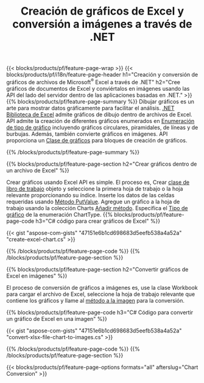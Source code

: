 ﻿---
title: Creación de gráficos de Excel y conversión a imágenes a través de .NET
url: /es/net/chart/
description: C# código fuente para dibujar y convertir gráficos o diagramas en Microsoft Excel utilizando la biblioteca .NET. 
---
{{< blocks/products/pf/feature-page-wrap >}}
{{< blocks/products/pf/i18n/feature-page-header h1="Creación y conversión de gráficos de archivos de Microsoft<sup>&reg;</sup> Excel a través de .NET" h2="Cree gráficos de documentos de Excel y conviértalos en imágenes usando las API del lado del servidor dentro de las aplicaciones basadas en .NET." >}}
{{% blocks/products/pf/feature-page-summary %}}
Dibujar gráficos es un arte para mostrar datos gráficamente para facilitar el análisis. [.NET Biblioteca de Excel](/cells/net/) admite gráficos de dibujo dentro de archivos de Excel. API admite la creación de diferentes gráficos enumerados en [Enumeración de tipo de gráfico](https://reference.aspose.com/cells/net/aspose.cells.charts/charttype) incluyendo gráficos circulares, piramidales, de líneas y de burbujas. Además, también convierte gráficos en imágenes. API proporciona un [Clase de gráficos](https://reference.aspose.com/cells/net/aspose.cells.charts) para bloques de creación de gráficos.

{{% /blocks/products/pf/feature-page-summary %}}

{{% blocks/products/pf/feature-page-section h2="Crear gráficos dentro de un archivo de Excel" %}}

Crear gráficos usando Excel API es simple. El proceso es, Crear [clase de libro de trabajo](https://reference.aspose.com/cells/net/aspose.cells/workbook) objeto y seleccione la primera hoja de trabajo o la hoja relevante proporcionando su índice. Inserte los datos de las celdas requeridas usando [Método PutValue](https://reference.aspose.com/cells/net/aspose.cells/cell/methods/putvalue/index). Agregue un gráfico a la hoja de trabajo usando la colección Charts [Añadir método](https://reference.aspose.com/cells/net/aspose.cells.charts/chartcollection/methods/add). Especifica el [Tipo de gráfico](https://reference.aspose.com/cells/net/aspose.cells.charts/charttype) de la enumeración ChartType.
{{% blocks/products/pf/feature-page-code h3="C# código para crear gráficos de Excel" %}}

{{< gist "aspose-com-gists" "47151e6b1cd698683d5eefb538a4a52a" "create-excel-chart.cs" >}}

{{% /blocks/products/pf/feature-page-code %}}
{{% /blocks/products/pf/feature-page-section %}}


{{% blocks/products/pf/feature-page-section h2="Convertir gráficos de Excel en imágenes" %}}

El proceso de conversión de gráficos a imágenes es, use la clase Workbook para cargar el archivo de Excel, seleccione la hoja de trabajo relevante que contiene los gráficos y llame al [método a la imagen](https://reference.aspose.com/cells/net/aspose.cells.charts.chart/toimage/methods/7) para la conversión.

{{% blocks/products/pf/feature-page-code h3="C# Código para convertir un gráfico de Excel en una imagen" %}}

{{< gist "aspose-com-gists" "47151e6b1cd698683d5eefb538a4a52a" "convert-xlsx-file-chart-to-images.cs" >}}

{{% /blocks/products/pf/feature-page-code %}}
{{% /blocks/products/pf/feature-page-section %}}

{{< blocks/products/pf/feature-page-options formats="all" afterslug="Chart Conversion" >}}